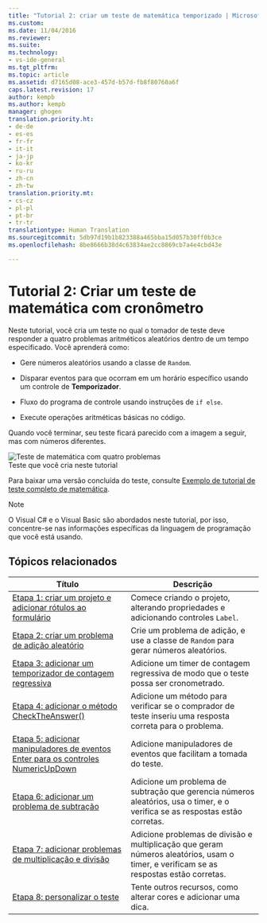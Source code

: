 ```yaml
---
title: "Tutorial 2: criar um teste de matemática temporizado | Microsoft Docs"
ms.custom: 
ms.date: 11/04/2016
ms.reviewer: 
ms.suite: 
ms.technology:
- vs-ide-general
ms.tgt_pltfrm: 
ms.topic: article
ms.assetid: d7165d08-ace3-457d-b57d-fb8f80760a6f
caps.latest.revision: 17
author: kempb
ms.author: kempb
manager: ghogen
translation.priority.ht:
- de-de
- es-es
- fr-fr
- it-it
- ja-jp
- ko-kr
- ru-ru
- zh-cn
- zh-tw
translation.priority.mt:
- cs-cz
- pl-pl
- pt-br
- tr-tr
translationtype: Human Translation
ms.sourcegitcommit: 5db97d19b1b823388a465bba15d057b30ff0b3ce
ms.openlocfilehash: 8be8666b38d4c63834ae2cc8869cb7a4e4cbd43e

---
```

# <a name="tutorial-2-create-a-timed-math-quiz"></a>Tutorial 2: Criar um teste de matemática com cronômetro
Neste tutorial, você cria um teste no qual o tomador de teste deve responder a quatro problemas aritméticos aleatórios dentro de um tempo especificado. Você aprenderá como:  
  
-   Gere números aleatórios usando a classe de `Random`.  
  
-   Disparar eventos para que ocorram em um horário específico usando um controle de **Temporizador**.  
  
-   Fluxo do programa de controle usando instruções de `if else`.  
  
-   Execute operações aritméticas básicas no código.  
  
 Quando você terminar, seu teste ficará parecido com a imagem a seguir, mas com números diferentes.  
  
 ![Teste de matemática com quatro problemas](~/docs/ide/media/express_finishedquiz.png "Express_FinishedQuiz")  
Teste que você cria neste tutorial  
  
 Para baixar uma versão concluída do teste, consulte [Exemplo de tutorial de teste completo de matemática](http://code.msdn.microsoft.com/Complete-Math-Quiz-8581813c).  
  
> [!NOTE]
>  O Visual C# e o Visual Basic são abordados neste tutorial, por isso, concentre-se nas informações específicas da linguagem de programação que você está usando.  
  
## <a name="related-topics"></a>Tópicos relacionados  
  
|Título|Descrição|  
|-----------|-----------------|  
|[Etapa 1: criar um projeto e adicionar rótulos ao formulário](../ide/step-1-create-a-project-and-add-labels-to-your-form.md)|Comece criando o projeto, alterando propriedades e adicionando controles `Label`.|  
|[Etapa 2: criar um problema de adição aleatório](../ide/step-2-create-a-random-addition-problem.md)|Crie um problema de adição, e use a classe de `Random` para gerar números aleatórios.|  
|[Etapa 3: adicionar um temporizador de contagem regressiva](../ide/step-3-add-a-countdown-timer.md)|Adicione um timer de contagem regressiva de modo que o teste possa ser cronometrado.|  
|[Etapa 4: adicionar o método CheckTheAnswer()](../ide/step-4-add-the-checktheanswer-parens-method.md)|Adicione um método para verificar se o comprador de teste inseriu uma resposta correta para o problema.|  
|[Etapa 5: adicionar manipuladores de eventos Enter para os controles NumericUpDown](../ide/step-5-add-enter-event-handlers-for-the-numericupdown-controls.md)|Adicione manipuladores de eventos que facilitam a tomada do teste.|  
|[Etapa 6: adicionar um problema de subtração](../ide/step-6-add-a-subtraction-problem.md)|Adicione um problema de subtração que gerencia números aleatórios, usa o timer, e o verifica se as respostas estão corretas.|  
|[Etapa 7: adicionar problemas de multiplicação e divisão](../ide/step-7-add-multiplication-and-division-problems.md)|Adicione problemas de divisão e multiplicação que geram números aleatórios, usam o timer, e verificam se as respostas estão corretas.|  
|[Etapa 8: personalizar o teste](../ide/step-8-customize-the-quiz.md)|Tente outros recursos, como alterar cores e adicionar uma dica.|


<!--HONumber=Feb17_HO4-->


